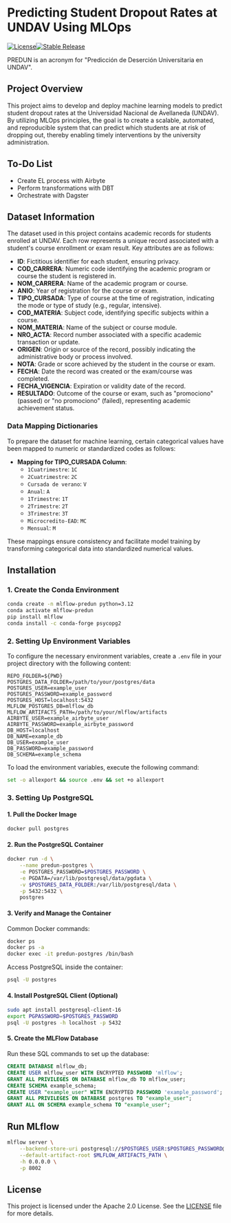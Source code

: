 # Predicting Student Dropout Rates at UNDAV Using MLOps

[![License](https://img.shields.io/badge/License-Apache_2.0-blue.svg)](http://www.apache.org/licenses/LICENSE-2.0)[![Stable Release](https://img.shields.io/badge/development-v0.0.1-brightgreen.svg)](https://github.com/your-repo/releases)
<!--[![Python Version](https://img.shields.io/badge/python-3.8%2B-blue.svg)](https://www.python.org/downloads/release/python-380/)-->

PREDUN is an acronym for "Predicción de Deserción Universitaria en UNDAV".

## Project Overview

This project aims to develop and deploy machine learning models to predict student dropout rates at the Universidad Nacional de Avellaneda (UNDAV). By utilizing MLOps principles, the goal is to create a scalable, automated, and reproducible system that can predict which students are at risk of dropping out, thereby enabling timely interventions by the university administration.

## To-Do List

- Create EL process with Airbyte
- Perform transformations with DBT
- Orchestrate with Dagster

## Dataset Information

The dataset used in this project contains academic records for students enrolled at UNDAV. Each row represents a unique record associated with a student's course enrollment or exam result. Key attributes are as follows:

- **ID**: Fictitious identifier for each student, ensuring privacy.
- **COD_CARRERA**: Numeric code identifying the academic program or course the student is registered in.
- **NOM_CARRERA**: Name of the academic program or course.
- **ANIO**: Year of registration for the course or exam.
- **TIPO_CURSADA**: Type of course at the time of registration, indicating the mode or type of study (e.g., regular, intensive).
- **COD_MATERIA**: Subject code, identifying specific subjects within a course.
- **NOM_MATERIA**: Name of the subject or course module.
- **NRO_ACTA**: Record number associated with a specific academic transaction or update.
- **ORIGEN**: Origin or source of the record, possibly indicating the administrative body or process involved.
- **NOTA**: Grade or score achieved by the student in the course or exam.
- **FECHA**: Date the record was created or the exam/course was completed.
- **FECHA_VIGENCIA**: Expiration or validity date of the record.
- **RESULTADO**: Outcome of the course or exam, such as "promociono" (passed) or "no promociono" (failed), representing academic achievement status.

### Data Mapping Dictionaries

To prepare the dataset for machine learning, certain categorical values have been mapped to numeric or standardized codes as follows:

- **Mapping for TIPO_CURSADA Column**:
  - `1Cuatrimestre`: `1C`
  - `2Cuatrimestre`: `2C`
  - `Cursada de verano`: `V`
  - `Anual`: `A`
  - `1Trimestre`: `1T`
  - `2Trimestre`: `2T`
  - `3Trimestre`: `3T`
  - `Microcredito-EAD`: `MC`
  - `Mensual`: `M`

These mappings ensure consistency and facilitate model training by transforming categorical data into standardized numerical values.

## Installation

### 1. Create the Conda Environment

```bash
conda create -n mlflow-predun python=3.12
conda activate mlflow-predun
pip install mlflow
conda install -c conda-forge psycopg2
```

### 2. Setting Up Environment Variables

To configure the necessary environment variables, create a `.env` file in your project directory with the following content:

```
REPO_FOLDER=${PWD}
POSTGRES_DATA_FOLDER=/path/to/your/postgres/data
POSTGRES_USER=example_user
POSTGRES_PASSWORD=example_password
POSTGRES_HOST=localhost:5432
MLFLOW_POSTGRES_DB=mlflow_db
MLFLOW_ARTIFACTS_PATH=/path/to/your/mlflow/artifacts
AIRBYTE_USER=example_airbyte_user
AIRBYTE_PASSWORD=example_airbyte_password
DB_HOST=localhost
DB_NAME=example_db
DB_USER=example_user
DB_PASSWORD=example_password
DB_SCHEMA=example_schema
```

To load the environment variables, execute the following command:

```bash
set -o allexport && source .env && set +o allexport
```

### 3. Setting Up PostgreSQL

#### 1. Pull the Docker Image

```bash
docker pull postgres
```

#### 2. Run the PostgreSQL Container

```bash
docker run -d \
    --name predun-postgres \
    -e POSTGRES_PASSWORD=$POSTGRES_PASSWORD \
    -e PGDATA=/var/lib/postgresql/data/pgdata \
    -v $POSTGRES_DATA_FOLDER:/var/lib/postgresql/data \
    -p 5432:5432 \
    postgres
```

#### 3. Verify and Manage the Container

Common Docker commands:

```bash
docker ps
docker ps -a
docker exec -it predun-postgres /bin/bash
```

Access PostgreSQL inside the container:

```bash
psql -U postgres
```

#### 4. Install PostgreSQL Client (Optional)

```bash
sudo apt install postgresql-client-16
export PGPASSWORD=$POSTGRES_PASSWORD
psql -U postgres -h localhost -p 5432
```

#### 5. Create the MLFlow Database

Run these SQL commands to set up the database:

```sql
CREATE DATABASE mlflow_db;
CREATE USER mlflow_user WITH ENCRYPTED PASSWORD 'mlflow';
GRANT ALL PRIVILEGES ON DATABASE mlflow_db TO mlflow_user;
CREATE SCHEMA example_schema;
CREATE USER "example_user" WITH ENCRYPTED PASSWORD 'example_password';
GRANT ALL PRIVILEGES ON DATABASE postgres TO "example_user";
GRANT ALL ON SCHEMA example_schema TO "example_user";
```

## Run MLflow

```bash
mlflow server \
    --backend-store-uri postgresql://$POSTGRES_USER:$POSTGRES_PASSWORD@$POSTGRES_HOST/$MLFLOW_POSTGRES_DB \
    --default-artifact-root $MLFLOW_ARTIFACTS_PATH \
    -h 0.0.0.0 \
    -p 8002 
```

## License

This project is licensed under the Apache 2.0 License. See the [LICENSE](LICENSE) file for more details.
